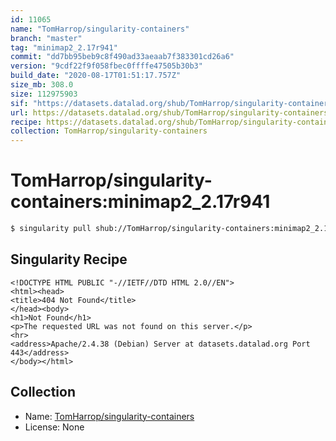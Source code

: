 ```yaml
---
id: 11065
name: "TomHarrop/singularity-containers"
branch: "master"
tag: "minimap2_2.17r941"
commit: "dd7bb95beb9c8f490ad33aeaab7f383301cd26a6"
version: "9cdf22f9f058fbec0ffffe47505b30b3"
build_date: "2020-08-17T01:51:17.757Z"
size_mb: 308.0
size: 112975903
sif: "https://datasets.datalad.org/shub/TomHarrop/singularity-containers/minimap2_2.17r941/2020-08-17-dd7bb95b-9cdf22f9/9cdf22f9f058fbec0ffffe47505b30b3.sif"
url: https://datasets.datalad.org/shub/TomHarrop/singularity-containers/minimap2_2.17r941/2020-08-17-dd7bb95b-9cdf22f9/
recipe: https://datasets.datalad.org/shub/TomHarrop/singularity-containers/minimap2_2.17r941/2020-08-17-dd7bb95b-9cdf22f9/Singularity
collection: TomHarrop/singularity-containers
---
```


# TomHarrop/singularity-containers:minimap2_2.17r941

```bash
$ singularity pull shub://TomHarrop/singularity-containers:minimap2_2.17r941
```

## Singularity Recipe

```singularity
<!DOCTYPE HTML PUBLIC "-//IETF//DTD HTML 2.0//EN">
<html><head>
<title>404 Not Found</title>
</head><body>
<h1>Not Found</h1>
<p>The requested URL was not found on this server.</p>
<hr>
<address>Apache/2.4.38 (Debian) Server at datasets.datalad.org Port 443</address>
</body></html>
```

## Collection

 - Name: [TomHarrop/singularity-containers](https://github.com/TomHarrop/singularity-containers)
 - License: None

